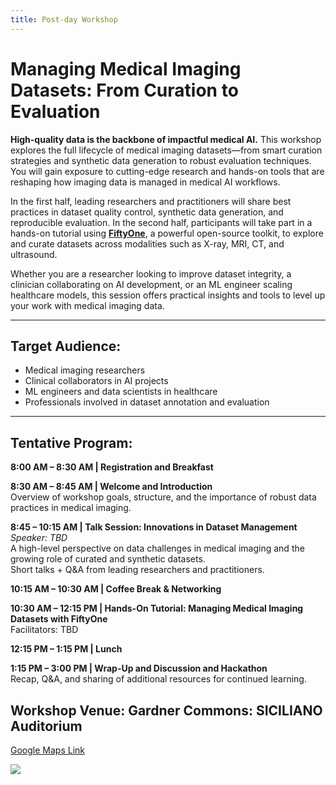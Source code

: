 ```yaml
---
title: Post-day Workshop
---
```


# Managing Medical Imaging Datasets: From Curation to Evaluation

**High-quality data is the backbone of impactful medical AI.** This workshop explores the full lifecycle of medical imaging datasets—from smart curation strategies and synthetic data generation to robust evaluation techniques. You will gain exposure to cutting-edge research and hands-on tools that are reshaping how imaging data is managed in medical AI workflows.

In the first half, leading researchers and practitioners will share best practices in dataset quality control, synthetic data generation, and reproducible evaluation. In the second half, participants will take part in a hands-on tutorial using [**FiftyOne**](https://github.com/voxel51/fiftyone), a powerful open-source toolkit, to explore and curate datasets across modalities such as X-ray, MRI, CT, and ultrasound.

Whether you are a researcher looking to improve dataset integrity, a clinician collaborating on AI development, or an ML engineer scaling healthcare models, this session offers practical insights and tools to level up your work with medical imaging data.

---

## **Target Audience:**

* Medical imaging researchers
* Clinical collaborators in AI projects
* ML engineers and data scientists in healthcare
* Professionals involved in dataset annotation and evaluation

---

## **Tentative Program:**
**8:00 AM – 8:30 AM | Registration and Breakfast**     

**8:30 AM – 8:45 AM | Welcome and Introduction**     
Overview of workshop goals, structure, and the importance of robust data practices in medical imaging.

**8:45 – 10:15 AM | Talk Session: Innovations in Dataset Management**     
*Speaker: TBD*     
A high-level perspective on data challenges in medical imaging and the growing role of curated and synthetic datasets.    
Short talks + Q&A from leading researchers and practitioners.     

**10:15 AM – 10:30 AM | Coffee Break & Networking**     

**10:30 AM – 12:15 PM | Hands-On Tutorial: Managing Medical Imaging Datasets with FiftyOne**     
Facilitators: TBD

**12:15 PM – 1:15 PM | Lunch**     

**1:15 PM – 3:00 PM | Wrap-Up and Discussion and Hackathon**     
Recap, Q&A, and sharing of additional resources for continued learning.

## **Workshop Venue: Gardner Commons: SICILIANO Auditorium**

[Google Maps Link](https://maps.app.goo.gl/deq5naRhgWQEU8376)

![](/images/venue/WorkshopVenuePath.png)
 

